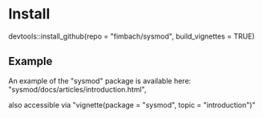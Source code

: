 

# Install

devtools::install_github(repo = "fimbach/sysmod", build_vignettes = TRUE)


## Example

An example of the "sysmod" package is available here:
"sysmod/docs/articles/introduction.html",

also accessible via "vignette(package = "sysmod", topic = "introduction")"

